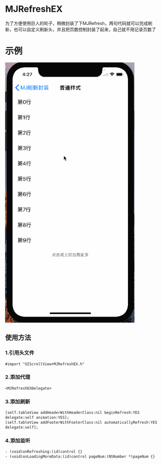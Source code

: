 # MJRefreshEX
为了方便使用巨人的轮子，稍微封装了下MJRefresh，两句代码就可以完成刷新，也可以自定义刷新头，并且把页数控制封装了起来，自己就不用记录页数了

# 示例
![gif](https://github.com/Benight/MJRefreshEX/blob/master/refreshGIF.gif)


## 使用方法
### 1.引用头文件
    #import "UIScrollView+MJRefreshEX.h"

### 2.添加代理
    <MJRefreshEXDelegate>

### 3.添加刷新
    [self.tableView addHeaderWithHeaderClass:nil beginRefresh:YES delegate:self animation:YES];
    [self.tableView addFooterWithFooterClass:nil automaticallyRefresh:YES delegate:self];

### 4.添加监听
    - (void)onRefreshing:(id)control {}
    - (void)onLoadingMoreData:(id)control pageNum:(NSNumber *)pageNum {}
